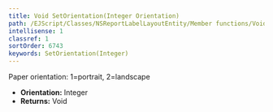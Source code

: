 ```yaml
---
title: Void SetOrientation(Integer Orientation)
path: /EJScript/Classes/NSReportLabelLayoutEntity/Member functions/Void SetOrientation(Integer p_0)
intellisense: 1
classref: 1
sortOrder: 6743
keywords: SetOrientation(Integer)
---
```



Paper orientation: 1=portrait, 2=landscape



* **Orientation:** Integer
* **Returns:** Void


